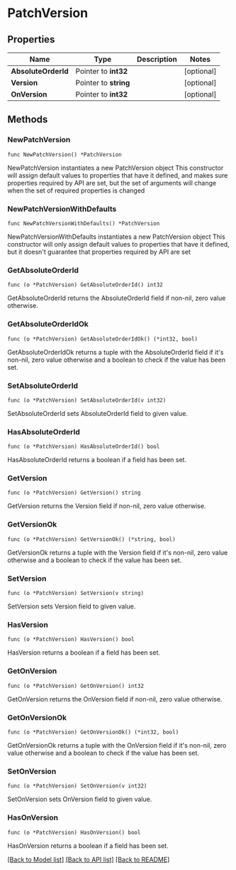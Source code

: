 # PatchVersion

## Properties

Name | Type | Description | Notes
------------ | ------------- | ------------- | -------------
**AbsoluteOrderId** | Pointer to **int32** |  | [optional] 
**Version** | Pointer to **string** |  | [optional] 
**OnVersion** | Pointer to **int32** |  | [optional] 

## Methods

### NewPatchVersion

`func NewPatchVersion() *PatchVersion`

NewPatchVersion instantiates a new PatchVersion object
This constructor will assign default values to properties that have it defined,
and makes sure properties required by API are set, but the set of arguments
will change when the set of required properties is changed

### NewPatchVersionWithDefaults

`func NewPatchVersionWithDefaults() *PatchVersion`

NewPatchVersionWithDefaults instantiates a new PatchVersion object
This constructor will only assign default values to properties that have it defined,
but it doesn't guarantee that properties required by API are set

### GetAbsoluteOrderId

`func (o *PatchVersion) GetAbsoluteOrderId() int32`

GetAbsoluteOrderId returns the AbsoluteOrderId field if non-nil, zero value otherwise.

### GetAbsoluteOrderIdOk

`func (o *PatchVersion) GetAbsoluteOrderIdOk() (*int32, bool)`

GetAbsoluteOrderIdOk returns a tuple with the AbsoluteOrderId field if it's non-nil, zero value otherwise
and a boolean to check if the value has been set.

### SetAbsoluteOrderId

`func (o *PatchVersion) SetAbsoluteOrderId(v int32)`

SetAbsoluteOrderId sets AbsoluteOrderId field to given value.

### HasAbsoluteOrderId

`func (o *PatchVersion) HasAbsoluteOrderId() bool`

HasAbsoluteOrderId returns a boolean if a field has been set.

### GetVersion

`func (o *PatchVersion) GetVersion() string`

GetVersion returns the Version field if non-nil, zero value otherwise.

### GetVersionOk

`func (o *PatchVersion) GetVersionOk() (*string, bool)`

GetVersionOk returns a tuple with the Version field if it's non-nil, zero value otherwise
and a boolean to check if the value has been set.

### SetVersion

`func (o *PatchVersion) SetVersion(v string)`

SetVersion sets Version field to given value.

### HasVersion

`func (o *PatchVersion) HasVersion() bool`

HasVersion returns a boolean if a field has been set.

### GetOnVersion

`func (o *PatchVersion) GetOnVersion() int32`

GetOnVersion returns the OnVersion field if non-nil, zero value otherwise.

### GetOnVersionOk

`func (o *PatchVersion) GetOnVersionOk() (*int32, bool)`

GetOnVersionOk returns a tuple with the OnVersion field if it's non-nil, zero value otherwise
and a boolean to check if the value has been set.

### SetOnVersion

`func (o *PatchVersion) SetOnVersion(v int32)`

SetOnVersion sets OnVersion field to given value.

### HasOnVersion

`func (o *PatchVersion) HasOnVersion() bool`

HasOnVersion returns a boolean if a field has been set.


[[Back to Model list]](../README.md#documentation-for-models) [[Back to API list]](../README.md#documentation-for-api-endpoints) [[Back to README]](../README.md)


